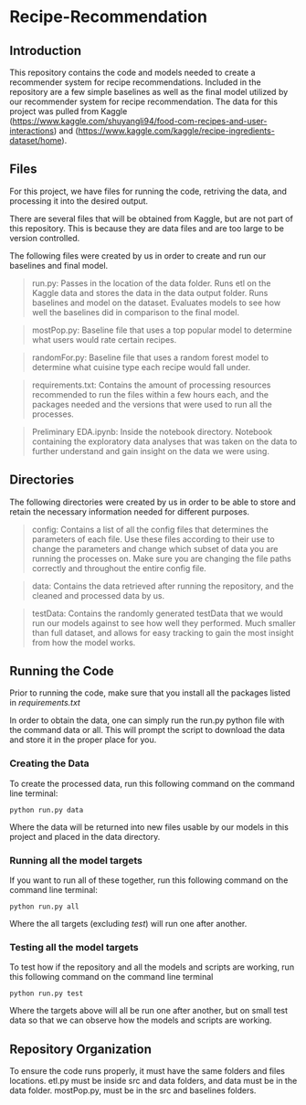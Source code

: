 # Recipe-Recommendation

## Introduction
This repository contains the code and models needed to create a recommender system for recipe recommendations. Included in the repository are a few simple baselines as well as the final model utilized by our recommender system for recipe recommendation. The data for this project was pulled from Kaggle (https://www.kaggle.com/shuyangli94/food-com-recipes-and-user-interactions) and (https://www.kaggle.com/kaggle/recipe-ingredients-dataset/home).

##  Files

For this project, we have files for running the code, retriving the data, and processing it into the desired output.

There are several files that will be obtained from Kaggle, but are not part of this repository. This is because they are data files and are too large to be version controlled.

The following files were created by us in order to create and run our baselines and final model.

> run.py: Passes in the location of the data folder. Runs etl on the Kaggle data and stores the data in the data output folder. Runs baselines and model on the dataset. Evaluates models to see how well the baselines did in comparison to the final model.

> mostPop.py: Baseline file that uses a top popular model to determine what users would rate certain recipes.

> randomFor.py: Baseline file that uses a random forest model to determine what cuisine type each recipe would fall under.

> requirements.txt: Contains the amount of processing resources recommended to run the files within a few hours each, and the packages needed and the versions that were used to run all the processes.

> Preliminary EDA.ipynb: Inside the notebook directory. Notebook containing the exploratory data analyses that was taken on the data to further understand and gain insight on the data we were using.

##  Directories

The following directories were created by us in order to be able to store and retain the necessary information needed for different purposes.

> config: Contains a list of all the config files that determines the parameters of each file. Use these files according to their use to change the parameters and change which subset of data you are running the processes on. Make sure you are changing the file paths correctly and throughout the entire config file.

> data: Contains the data retrieved after running the repository, and the cleaned and processed data by us.

> testData: Contains the randomly generated testData that we would run our models against to see how well they performed. Much smaller than full dataset, and allows for easy tracking to gain the most insight from how the model works.

## Running the Code
Prior to running the code, make sure that you install all the packages listed in *requirements.txt* 

In order to obtain the data, one can simply run the run.py python file with the command data or all. This will prompt the script to download the data and store it in the proper place for you.

### Creating the Data

To create the processed data, run this following command on the command line terminal:
```
python run.py data
```
Where the data will be returned into new files usable by our models in this project and placed in the data directory.

### Running all the model targets

If you want to run all of these together, run this following command on the command line terminal:
```
python run.py all
```
Where the all targets (excluding *test*) will run one after another.

### Testing all the model targets

To test how if the repository and all the models and scripts are working, run this following command on the command line terminal
```
python run.py test
```
Where the targets above will all be run one after another, but on small test data so that we can observe how the models and scripts are working.

## Repository Organization

To ensure the code runs properly, it must have the same folders and files locations. etl.py must be inside src and data folders, and data must be in the data folder. mostPop.py, must be in the src and baselines folders.
